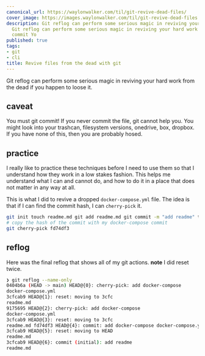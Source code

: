 ```yaml
---
canonical_url: https://waylonwalker.com/til/git-revive-dead-files/
cover_image: https://images.waylonwalker.com/til/git-revive-dead-files.png
description: Git reflog can perform some serious magic in reviving your hard work
  Git reflog can perform some serious magic in reviving your hard work You must git
  commit Yo
published: true
tags:
- git
- cli
title: Revive files from the dead with git
---
```


Git reflog can perform some serious magic in reviving your hard work from the dead if you happen to loose it.

## caveat

You must git commit!  If you never commit the file, git cannot help you. You might look into your trashcan, filesystem versions, onedrive, box, dropbox. If you have none of this, then you are probably hosed.

## practice

I really like to practice these techniques before I need to use them so that I understand how they work in a low stakes fashion.  This helps me understand what I can and cannot do, and how to do it in a place that does not matter in any way at all.

This is what I did to revive a dropped `docker-compose.yml` file.  The idea is that if I can find the commit hash, I can `cherry-pick` it.

``` bash
git init touch readme.md git add readme.md git commit -m "add readme" touch docker-compose.yml git add docker-compose.yml git commit -m "add docker-compose" git reset 3cfc --hard git reflog
# copy the hash of the commit with my docker-compose commit
git cherry-pick fd74df3
```

## reflog

Here was the final reflog that shows all of my git actions.  **note** I did reset twice.

``` bash
❯ git reflog --name-only
0404b6a (HEAD -> main) HEAD@{0}: cherry-pick: add docker-compose
docker-compose.yml
3cfcab9 HEAD@{1}: reset: moving to 3cfc
readme.md
9175695 HEAD@{2}: cherry-pick: add docker-compose
docker-compose.yml
3cfcab9 HEAD@{3}: reset: moving to 3cfc
readme.md fd74df3 HEAD@{4}: commit: add docker-compose docker-compose.yml
3cfcab9 HEAD@{5}: reset: moving to HEAD
readme.md
3cfcab9 HEAD@{6}: commit (initial): add readme
readme.md
```